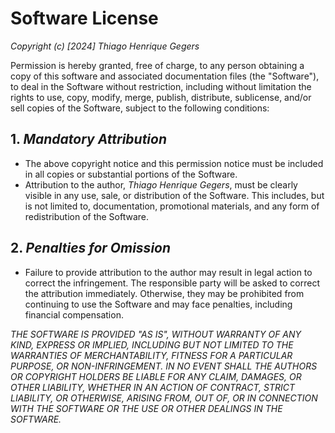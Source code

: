 # Software License

*Copyright (c) [2024] Thiago Henrique Gegers*

Permission is hereby granted, free of charge, to any person obtaining a copy of this software and associated documentation files (the "Software"), to deal in the Software without restriction, including without limitation the rights to use, copy, modify, merge, publish, distribute, sublicense, and/or sell copies of the Software, subject to the following conditions:

## 1. *Mandatory Attribution*

- The above copyright notice and this permission notice must be included in all copies or substantial portions of the Software.
- Attribution to the author, *Thiago Henrique Gegers*, must be clearly visible in any use, sale, or distribution of the Software. This includes, but is not limited to, documentation, promotional materials, and any form of redistribution of the Software.

## 2. *Penalties for Omission*

- Failure to provide attribution to the author may result in legal action to correct the infringement. The responsible party will be asked to correct the attribution immediately. Otherwise, they may be prohibited from continuing to use the Software and may face penalties, including financial compensation.

*THE SOFTWARE IS PROVIDED "AS IS", WITHOUT WARRANTY OF ANY KIND, EXPRESS OR IMPLIED, INCLUDING BUT NOT LIMITED TO THE WARRANTIES OF MERCHANTABILITY, FITNESS FOR A PARTICULAR PURPOSE, OR NON-INFRINGEMENT. IN NO EVENT SHALL THE AUTHORS OR COPYRIGHT HOLDERS BE LIABLE FOR ANY CLAIM, DAMAGES, OR OTHER LIABILITY, WHETHER IN AN ACTION OF CONTRACT, STRICT LIABILITY, OR OTHERWISE, ARISING FROM, OUT OF, OR IN CONNECTION WITH THE SOFTWARE OR THE USE OR OTHER DEALINGS IN THE SOFTWARE.*